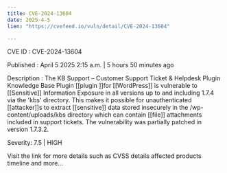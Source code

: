 ```yaml
---
title: CVE-2024-13604
date: 2025-4-5
lien: "https://cvefeed.io/vuln/detail/CVE-2024-13604"

---
```


CVE ID : CVE-2024-13604

Published :  April 5
2025
2:15 a.m. | 5 hours
50 minutes ago

Description : The KB Support – Customer Support Ticket & Helpdesk Plugin
Knowledge Base Plugin [[plugin ]]for [[WordPress]] is vulnerable to [[Sensitive]] Information Exposure in all versions up to
and including
1.7.4 via the 'kbs' directory. This makes it possible for unauthenticated [[attacker]]s to extract [[sensitive]] data stored insecurely in the /wp-content/uploads/kbs directory which can contain [[file]] attachments included in support tickets. The vulnerability was partially patched in version 1.7.3.2.

Severity: 7.5 | HIGH

Visit the link for more details
such as CVSS details
affected products
timeline
and more...
